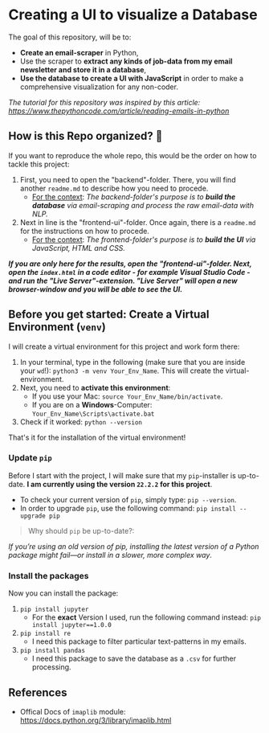# Creating a UI to visualize a Database

The goal of this repository, will be to:

- **Create an email-scraper** in Python,
- Use the scraper to **extract any kinds of job-data from my email newsletter and store it in a database**,
- **Use the database to create a UI with JavaScript** in order to make a comprehensive visualization for any non-coder.

_The tutorial for this repository was inspired by this article: https://www.thepythoncode.com/article/reading-emails-in-python_

## How is this Repo organized? 🧐

If you want to reproduce the whole repo, this would be the order on how to tackle this project:

1) First, you need to open the "backend"-folder. There, you will find another `readme.md` to describe how you need to procede.
    - <ins>For the context</ins>: _The backend-folder's purpose is to **build the database** via email-scraping and process the raw email-data with NLP._
2) Next in line is the "frontend-ui"-folder. Once again, there is a `readme.md` for the instructions on how to procede.
    - <ins>For the context</ins>: _The frontend-folder's purpose is to **build the UI** via JavaScript, HTML and CSS._

___If you are only here for the results, open the "frontend-ui"-folder. Next, open the `index.html` in a code editor - for example Visual Studio Code - and run the "Live Server"-extension. "Live Server" will open a new browser-window and you will be able to see the UI.___

## Before you get started: Create a Virtual Environment (`venv`)

I will create a virtual environment for this project and work form there:

1) In your terminal, type in the following (make sure that you are inside your `wd`!): `python3 -m venv Your_Env_Name`. This will create the virtual-environment.
2) Next, you need to **activate this environment**: 
    - If you use your Mac: `source Your_Env_Name/bin/activate`.
    - If you are on a **Windows**-Computer: `Your_Env_Name\Scripts\activate.bat`
3) Check if it worked: `python --version`

That's it for the installation of the virtual environment!

### Update `pip`

Before I start with the project, I will make sure that my `pip`-installer is up-to-date. **I am currently using the version `22.2.2` for this project**.

- To check your current version of `pip`, simply type: `pip --version`.
- In order to upgrade `pip`, use the following command: `pip install --upgrade pip`

> Why should `pip` be up-to-date?: 

*If you’re using an old version of pip, installing the latest version of a Python package might fail—or install in a slower, more complex way*. 

### Install the packages

Now you can install the package:

1) `pip install jupyter`
    - For the **exact** Version I used, run the following command instead: `pip install jupyter==1.0.0`
2) `pip install re`
    - I need this package to filter particular text-patterns in my emails.
3) `pip install pandas`
    - I need this package to save the database as a `.csv` for further processing.

## References

- Offical Docs of `imaplib` module: https://docs.python.org/3/library/imaplib.html
